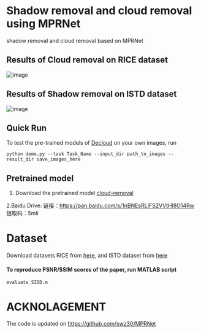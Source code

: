 # Shadow removal and cloud removal using MPRNet
shadow removal and cloud removal based on MPRNet
## Results of Cloud removal on RICE dataset

![image](https://github.com/zhangbaijin/MPRNet-Cloud-removal/blob/main/cloud-results.jpg)

## Results of Shadow removal on ISTD dataset
![image](https://github.com/zhangbaijin/MPRNet-Cloud-removal/blob/main/shadow-results.jpg)

## Quick Run

To test the pre-trained models of [Decloud](https://drive.google.com/drive/folders/1hJQVQopWMD0WazeQzZC2eDbtirXkGILO?usp=sharing) on your own images, run 
```
python demo.py --task Task_Name --input_dir path_to_images --result_dir save_images_here
```

## Pretrained model

1. Download the pretrained model [cloud-removal](https://drive.google.com/drive/folders/1hJQVQopWMD0WazeQzZC2eDbtirXkGILO?usp=sharing)

2.Baidu Drive: 链接：https://pan.baidu.com/s/1nBNEsRLIFS2VVtHl8O14Rw 提取码：5mli

# Dataset 
Download datasets RICE from [here](https://github.com/BUPTLdy/RICE_DATASET), and ISTD dataset from [here](https://github.com/nhchiu/Shadow-Removal-ISTD)

#### To reproduce PSNR/SSIM scores of the paper, run MATLAB script
```
evaluate_SIDD.m
```
# ACKNOLAGEMENT
The code is updated on https://github.com/swz30/MPRNet
